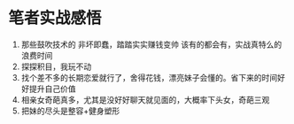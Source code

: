 # 笔者实战感悟

1. 那些鼓吹技术的 非坏即蠢，踏踏实实赚钱变帅 该有的都会有，实战真特么的浪费时间
2. 探探积目，我玩不动
3. 找个差不多的长期恋爱就行了，舍得花钱，漂亮妹子会懂的。省下来的时间好好提升自己价值
4. 相亲女奇葩真多，尤其是没好好聊天就见面的，大概率下头女，奇葩三观
5. 把妹的尽头是整容+健身塑形
